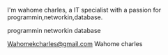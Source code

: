 I'm wahome charles, a IT specialist with a passion for programmin,networkin,database.

programmin
networkin
database

Wahomekcharles@gmail.com
Wahome charles
